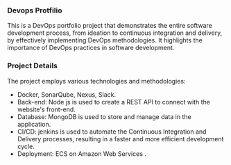 ### Devops Protfilio
This is a DevOps portfolio project that demonstrates the entire software development process, from ideation to continuous integration and delivery, by effectively implementing DevOps methodologies. It highlights the importance of DevOps practices in software development.



### Project Details
The project employs various technologies and methodologies:
- Docker, SonarQube, Nexus, Slack.
- Back-end: Node js is used to create a REST API to connect with the website's front-end.
- Database: MongoDB is used to store and manage data in the application.
- CI/CD: jenkins is used to automate the Continuous Integration and Delivery processes, resulting in a faster and more efficient development cycle.
- Deployment: ECS on Amazon Web Services .

